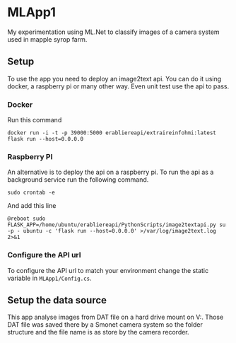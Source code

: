 # MLApp1

My experimentation using ML.Net to classify images of a camera system used in mapple syrop farm.

## Setup

To use the app you need to deploy an image2text api. You can do it using docker, a raspberry pi or many other way. Even unit test use the api to pass.

### Docker

Run this command

```
docker run -i -t -p 39000:5000 erabliereapi/extraireinfohmi:latest flask run --host=0.0.0.0
```

### Raspberry PI

An alternative is to deploy the api on a raspberry pi. To run the api as a background service run the following command.

```
sudo crontab -e
```

And add this line

```
@reboot sudo FLASK_APP=/home/ubuntu/erabliereapi/PythonScripts/image2textapi.py su -p - ubuntu -c 'flask run --host=0.0.0.0' >/var/log/image2text.log 2>&1
```

### Configure the API url

To configure the API url to match your environment change the static variable in ```MLApp1/Config.cs```.

## Setup the data source

This app analyse images from DAT file on a hard drive mount on V:. Those DAT file was saved there by a Smonet camera system so the folder structure and the file name is as store by the camera recorder.